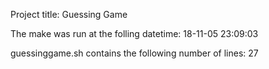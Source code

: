 Project title: Guessing Game

The make was run at the folling datetime:
18-11-05 23:09:03

guessinggame.sh contains the following number of lines:
27
